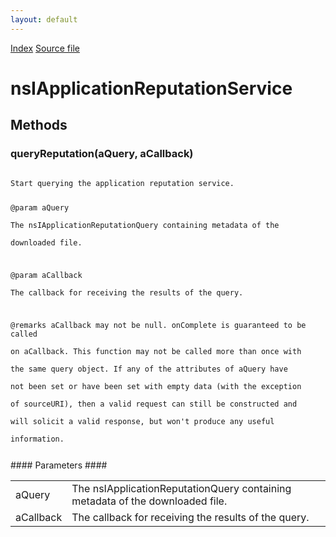 ```yaml
---
layout: default
---
```

<div id='links'><a href="../index.html">Index</a>
<a href="http://dxr.mozilla.org/mozilla-central/source/toolkit/components/downloads/nsIApplicationReputation.idl">Source file</a>
</div>

# nsIApplicationReputationService #

## Methods ##

### queryReputation(aQuery, aCallback) ###
<code>  
Start querying the application reputation service.  
  
@param aQuery  
       The nsIApplicationReputationQuery containing metadata of the  
       downloaded file.  
  
@param aCallback  
       The callback for receiving the results of the query.  
  
@remarks aCallback may not be null.  onComplete is guaranteed to be called  
         on aCallback. This function may not be called more than once with  
         the same query object. If any of the attributes of aQuery have  
         not been set or have been set with empty data (with the exception  
         of sourceURI), then a valid request can still be constructed and  
         will solicit a valid response, but won't produce any useful  
         information.  
  
</code>
#### Parameters ####

<table>

<tr>
<td>aQuery</td>
<td>       The nsIApplicationReputationQuery containing metadata of the  
       downloaded file.  
</td>
</tr>

<tr>
<td>aCallback</td>
<td>       The callback for receiving the results of the query.  
</td>
</tr>

</table>
